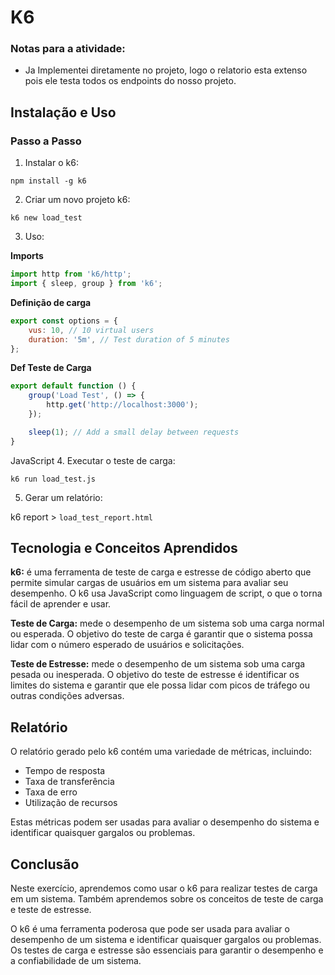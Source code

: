 # K6


### Notas para a atividade:
 - Ja Implementei diretamente no projeto, logo o relatorio esta extenso pois ele testa todos os endpoints do nosso projeto. 

## Instalação e Uso

### Passo a Passo
1. Instalar o k6:

`npm install -g k6`

2. Criar um novo projeto k6:

`k6 new load_test`

3. Uso:

**Imports**
```javascript
import http from 'k6/http';
import { sleep, group } from 'k6';
```
**Definição de carga**

```javascript
export const options = {
    vus: 10, // 10 virtual users
    duration: '5m', // Test duration of 5 minutes
};
```
**Def Teste de Carga**
```javascript
export default function () {
    group('Load Test', () => {
        http.get('http://localhost:3000');
    });

    sleep(1); // Add a small delay between requests
}
```

JavaScript
4. Executar o teste de carga:

``k6 run load_test.js``


5. Gerar um relatório:

k6 report > ``load_test_report.html``

## Tecnologia e Conceitos Aprendidos
**k6:** é uma ferramenta de teste de carga e estresse de código aberto que permite simular cargas de usuários em um sistema para avaliar seu desempenho. O k6 usa JavaScript como linguagem de script, o que o torna fácil de aprender e usar.

**Teste de Carga:** mede o desempenho de um sistema sob uma carga normal ou esperada. O objetivo do teste de carga é garantir que o sistema possa lidar com o número esperado de usuários e solicitações.

**Teste de Estresse:** mede o desempenho de um sistema sob uma carga pesada ou inesperada. O objetivo do teste de estresse é identificar os limites do sistema e garantir que ele possa lidar com picos de tráfego ou outras condições adversas.

## Relatório
O relatório gerado pelo k6 contém uma variedade de métricas, incluindo:
 - Tempo de resposta
 - Taxa de transferência
 - Taxa de erro
 - Utilização de recursos

Estas métricas podem ser usadas para avaliar o desempenho do sistema e identificar quaisquer gargalos ou problemas.

## Conclusão
Neste exercício, aprendemos como usar o k6 para realizar testes de carga em um sistema. Também aprendemos sobre os conceitos de teste de carga e teste de estresse.

O k6 é uma ferramenta poderosa que pode ser usada para avaliar o desempenho de um sistema e identificar quaisquer gargalos ou problemas. Os testes de carga e estresse são essenciais para garantir o desempenho e a confiabilidade de um sistema.